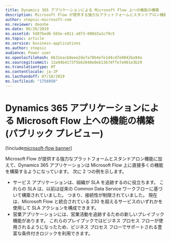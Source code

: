 ```yaml
---
title: Dynamics 365 アプリケーションによる Microsoft Flow 上への機能の構築
description: Microsoft Flow が提供する強力なプラットフォームとスタンドアロン機能に加えて、Dynamics 365 アプリケーションは Microsoft Flow 上に直接多くの機能を構築するようになっています。
author: stepsic-microsoft-com
ms.reviewer: deonhe
ms.date: 06/26/2019
ms.assetid: 5d87bed6-565e-e911-a973-000d3a1c79c5
ms.topic: article
ms.service: business-applications
ms.author: stepsic
audience: Power user
ms.openlocfilehash: 6631eacb8eee2de7a78b4efe1d4cd7e9042ba94a
ms.sourcegitcommit: 13a94b4173f5b62040e0eb13b7dffe7a901e3b29
ms.translationtype: HT
ms.contentlocale: ja-JP
ms.lasthandoff: 07/18/2019
ms.locfileid: "1756950"
---
```

# <a name="dynamics-365-applications-building-features-on-microsoft-flow-public-preview"></a>Dynamics 365 アプリケーションによる Microsoft Flow 上への機能の構築 (パブリック プレビュー)

[!include[microsoft-flow banner](../includes/microsoft-flow.md)]

Microsoft Flow が提供する強力なプラットフォームとスタンドアロン機能に加えて、Dynamics 365 アプリケーションは Microsoft Flow 上に直接多くの機能を構築するようになっています。 次に 2 つの例を示します。

- サービス アプリケーションは、組織が SLA を追跡するのに役立ちます。 これらの SLA は、以前は従来の Common Data Service ワークフローに基づいて構築されていました。 つまり、接続性が制限されていました。 現在は、Microsoft Flow と統合されている 230 を超えるサービスのいずれかを使用して SLA アクションを構成できます。
- 営業アプリケーションには、営業活動を追跡するための新しいプレイブック機能があります。 これらのプレイブックではビジネス プロセス フローが使用されるようになったため、ビジネス プロセス フローでサポートされる豊富な条件付きロジックを利用できます。
